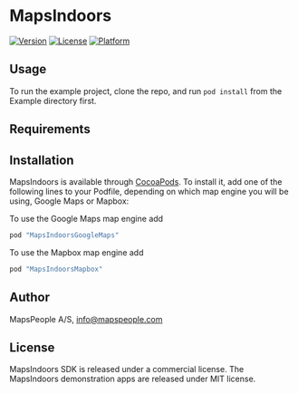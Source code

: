 # MapsIndoors

[![Version](https://img.shields.io/cocoapods/v/MapsIndoors.svg?style=flat)](http://cocoapods.org/pods/MapsIndoors)
[![License](https://img.shields.io/cocoapods/l/MapsIndoors.svg?style=flat)](http://cocoapods.org/pods/MapsIndoors)
[![Platform](https://img.shields.io/cocoapods/p/MapsIndoors.svg?style=flat)](http://cocoapods.org/pods/MapsIndoors)

## Usage

To run the example project, clone the repo, and run `pod install` from the Example directory first.

## Requirements

## Installation

MapsIndoors is available through [CocoaPods](http://cocoapods.org). To install it, add one of the following lines to your Podfile, depending on which map engine you will be using, Google Maps or Mapbox:

To use the Google Maps map engine add

```ruby
pod "MapsIndoorsGoogleMaps"
```

To use the Mapbox map engine add

```ruby
pod "MapsIndoorsMapbox"
```

## Author

MapsPeople A/S, info@mapspeople.com

## License

MapsIndoors SDK is released under a commercial license. The MapsIndoors demonstration apps are released under MIT license.
